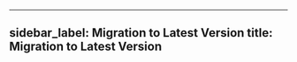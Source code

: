 
---
sidebar_label: Migration to Latest Version
title: Migration to Latest Version
---      

<!-- todo -->